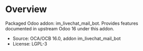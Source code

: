 # Overview

Packaged Odoo addon: im_livechat_mail_bot. Provides features documented in upstream Odoo 16 under this addon.

- Source: OCA/OCB 16.0, addon im_livechat_mail_bot
- License: LGPL-3
